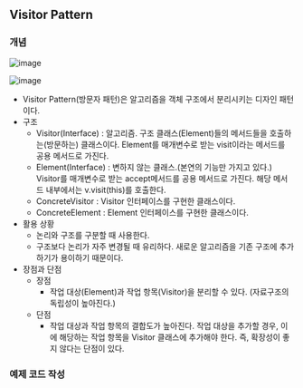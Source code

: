 ## Visitor Pattern

### 개념

![image](https://user-images.githubusercontent.com/5865308/194742588-4745b2fd-58cc-4c49-97a2-fed846e89e45.png)

![image](https://user-images.githubusercontent.com/5865308/206937419-28a1197d-9e18-4266-ac5f-06fb7964e644.png)
* Visitor Pattern(방문자 패턴)은 알고리즘을 객체 구조에서 분리시키는 디자인 패턴이다. 
* 구조 
  * Visitor(Interface) : 알고리즘. 구조 클래스(Element)들의 메서드들을 호출하는(방문하는) 클래스이다. Element를 매개변수로 받는 visit이라는 메서드를 공용 메서드로 가진다. 
  * Element(Interface) : 변하지 않는 클래스.(본연의 기능만 가지고 있다.) Visitor를 매개변수로 받는 accept메서드를 공용 메서드로 가진다. 해당 메서드 내부에서는 v.visit(this)를 호출한다. 
  * ConcreteVisitor : Visitor 인터페이스를 구현한 클래스이다.
  * ConcreteElement : Element 인터페이스를 구현한 클래스이다. 
* 활용 상황 
  * 논리와 구조를 구분할 때 사용한다. 
  * 구조보다 논리가 자주 변경될 때 유리하다. 새로운 알고리즘을 기존 구조에 추가하기가 용이하기 때문이다.
* 장점과 단점 
  * 장점 
    * 작업 대상(Element)과 작업 항목(Visitor)을 분리할 수 있다. (자료구조의 독립성이 높아진다.)
  * 단점 
    * 작업 대상과 작업 항목의 결합도가 높아진다. 작업 대상을 추가할 경우, 이에 해당하는 작업 항목을 Visitor 클래스에 추가해야 한다. 즉, 확장성이 좋지 않다는 단점이 있다. 

### 예제 코드 작성

